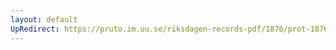 ```yaml
---
layout: default
UpRedirect: https://pruto.im.uu.se/riksdagen-records-pdf/1876/prot-1876--fk--037/prot-1876--fk--037_039.pdf
---
```

